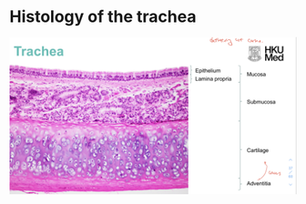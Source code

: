 # Histology of the trachea

![IMG_6E8059644E13-1.jpeg](Histology%20of%20the%20trachea%20dacddc09582a40e4abda566601038747/IMG_6E8059644E13-1.jpeg)